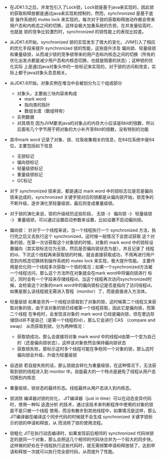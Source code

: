 + 在JDK1.5之后，并发包引入了Lock锁，Lock锁是基于java来实现的，因此锁的获取和释放都是通过java来实现和控制的，然而，synchronized 是基于底层
操作系统的 mutex lock 来实现的，每次对于锁的获取和释放动作都会带来用户态和内核态之间的切换，这样会极大加重系统的负担，在并发量较高时，也就是
锁的竞争比较激烈时，synchronized 的锁性能上的表现比较差。

+ 从JDK1.6开始，synchronized 锁的实现发生了很大的变化，JVM引入了相应的优化手段来提升 synchronized 锁的性能，这些提升涉及 偏向锁、轻量级锁
和重量级锁，从而减少锁的竞争锁带来的用户态和内核态之间的切换（所有的优化出发点都是减少用户态和内核态切换，也就是阻塞的状态）；这种锁的优化实际
上是通过java对象头中的一些标记来实现的，对于锁的访问和改变，实际上都于java对象头息息相关。

+ 从JDK1.6开始，对象实例在堆当中会被划分为三个组成部分
   - 对象头，主要由三块内容来构成
      * mark word 
      * 指向类的指针
      * 数组长度（数组特有）
   - 实例数据
   - 对其填充  因为JVM要求java的对象占的内存大小应该是8bit的倍数，所以后面有几个字节用于把对象的大小补齐至8bit的倍数，没有特别的功能

+ 其中mark word 记录了对象、锁、垃圾收集相关的信息，在64位系统中是64位，主要包括如下信息
   - 无锁标记
   - 偏向锁标记
   - 轻量级锁标记
   - 重量级锁标记
   - GC标记

+ 对于 synchronized 锁来说，都是通过 mark word 中的锁标志位是否是偏向锁来达成的，synchronized 关键字锁对应的锁都是从偏向锁开始，锁竞争的
不断升级，逐步演化至轻量级锁，最后则变成重量级锁。

+ 对于锁的演化来说，锁的升级经历这些阶段， 无锁 -》 偏向锁 -》 轻量级锁 -》 重量级锁，可以通过设置启动参数来设置，比如设置不启动偏向锁。

+ 偏向锁： 针对于一个线程来说，当一个线程执行一个 synchronized 方法，执行完之后又去执行这个 synchronized，这时候一般情况下会尝试获取
这个对象的锁，在第一次访获取这个对象锁的时候，对象的 mark word 中的锁标设置偏向（其实锁标志位为无锁，然后是否偏向锁状态为是），并且记录了
线程的id，下次这个线程再来获取锁的时候，就会直接获取成功，不用再进行用户态到内核态切换转到操作系统的 mutex lock 来实现，极大提升性能。
主要作用是优化同一个线程多次获取一个锁的情况；如果一个synchronized方法被一个线程访问，那么这个方法所在对象就会在mark word中将偏向锁进行
标记，同时会有一个字段来存储线程id，当这个线程再次访问synchronized时候，会检查这个对象的mark word中的偏向锁标记是否是指向了访问线程id，
如果是那么该线程就无需进入管程（monitor）了，而是直接进入方法体。

+ 轻量级锁 如果是另外一个线程访获取到了对象的锁，这时候第二个线程又来获取对象的锁，由于该对象的锁已经被第一个线程获取，因此它是偏向锁，而第二个线程
在争抢时，会发现该对象的 mark word 已经是偏向锁，但在里边存储但id并不是自己（是第一个线程的id），那么它会进行 CAS （compare and swap）
从而获取到锁，分为两种情况：
   - 获取锁成功，那么会直接将对象 mark word 中的线程id由第一个变为自己的（还是偏向锁状态），这样该对象依然会保持偏向锁状态
   - 获取锁失败，那标示这时多个线程可能在争抢同一个对象的锁，那么这时偏向锁会升级，升级为轻量级锁

+ 自选锁 若自旋失败的话，那么锁就会转化为重量级锁，在这种情况下，无法获取到锁的线程进入到 monitor 中。自旋最大的一个特点是避免了线程从用户态切换到内核态

+ 重量级锁，锁状态的最终形态。线程最终从用户态进入到内核态。

+ 锁消除 编译器对锁的优化， JIT编译器（just in time）可以在动态变异代码时，使用一种叫 逃逸分析 的技术，通过该技术来判断程序中使用的对象的锁是不是只被一个线程
使用，而没有散步到其他线程中，如果情况是这样，那么JIT编译器在编译这个同步代码的时候就不会生成 synchronized 关键字锁标示的锁的申请和释放，从
而消除了锁的使用流程。

+ 锁粗化 JIT在执行动态编译时，如果发现前后相邻的 synchronized 代码块锁定的是同一个对象，那么会把这几个相邻的代码块合并为一个较大的同步快，
这样做的好处在于线程执行这些代码时，就无需频繁申请和释放锁了，达到申请和释放一次就可以执行完全部代码，从而提升了性能。